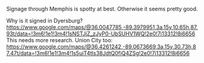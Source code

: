 Signage through Memphis is spotty at best. Otherwise it seems pretty good.

Why is it signed in Dyersburg? https://www.google.com/maps/@36.0047785,-89.3979951,3a,15y,10.65h,87.93t/data=!3m6!1e1!3m4!1sNSTJjZ_zJyP0-UbSUHV1WQ!2e0!7i13312!8i6656 This needs more research. Union City too: https://www.google.com/maps/@36.4261242,-89.0673669,3a,15y,30.73h,87.47t/data=!3m6!1e1!3m4!1s5uiT4tIs38JdtQ0fiQ4ZSg!2e0!7i13312!8i6656
